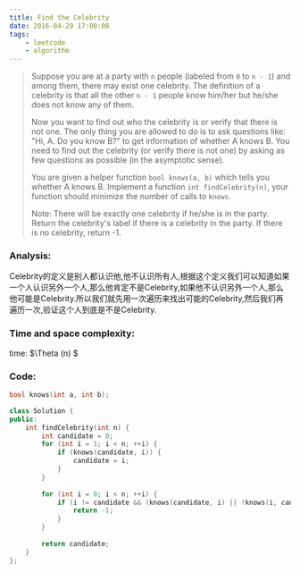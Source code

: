 ```yaml
---
title: Find the Celebrity
date: 2016-04-29 17:00:08
tags: 
    - leetcode
    - algorithm
---
```

>Suppose you are at a party with `n` people (labeled from `0` to `n - 1`) and among them, there may exist one celebrity. The definition of a celebrity is that all the other `n - 1` people know him/her but he/she does not know any of them.
>
>Now you want to find out who the celebrity is or verify that there is not one. The only thing you are allowed to do is to ask questions like: "Hi, A. Do you know B?" to get information of whether A knows B. You need to find out the celebrity (or verify there is not one) by asking as few questions as possible (in the asymptotic sense).
>
>You are given a helper function `bool knows(a, b)` which tells you whether A knows B. Implement a function `int findCelebrity(n)`, your function should minimize the number of calls to `knows`.
>
>Note: There will be exactly one celebrity if he/she is in the party. Return the celebrity's label if there is a celebrity in the party. If there is no celebrity, return -1.
<!-- more -->
### Analysis:
Celebrity的定义是别人都认识他,他不认识所有人,根据这个定义我们可以知道如果一个人认识另外一个人,那么他肯定不是Celebrity,如果他不认识另外一个人,那么他可能是Celebrity.所以我们就先用一次遍历来找出可能的Celebrity,然后我们再遍历一次,验证这个人到底是不是Celebrity.
### Time and space complexity:
time: $\Theta (n) $
### Code:
```cpp
bool knows(int a, int b);

class Solution {
public:
    int findCelebrity(int n) {
        int candidate = 0;
        for (int i = 1; i < n; ++i) {
            if (knows(candidate, i)) {
                candidate = i;
            }
        }
        
        for (int i = 0; i < n; ++i) {
            if (i != candidate && (knows(candidate, i) || !knows(i, candidate))) {
                return -1;
            }
        }
        
        return candidate;
    }
};
```